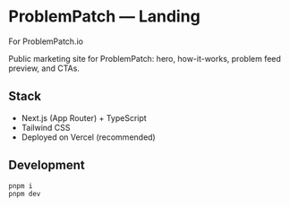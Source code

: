 # ProblemPatch — Landing

For ProblemPatch.io

Public marketing site for ProblemPatch: hero, how-it-works, problem feed preview, and CTAs.

## Stack
- Next.js (App Router) + TypeScript
- Tailwind CSS
- Deployed on Vercel (recommended)

## Development
```bash
pnpm i
pnpm dev
